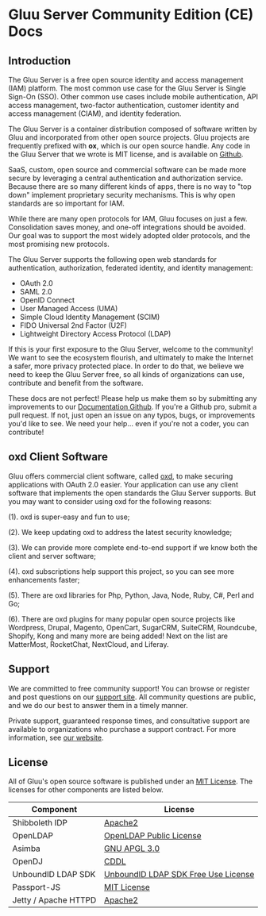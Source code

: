 # Gluu Server Community Edition (CE) Docs
## Introduction
The Gluu Server is a free open source identity and access management 
(IAM) platform. The most common use case for the Gluu Server is Single 
Sign-On (SSO). Other common use cases include mobile authentication, 
API access management, two-factor authentication, customer identity
and access management (CIAM), and identity federation. 

The Gluu Server is a container distribution composed of software
written by Gluu and incorporated from other open source projects. Gluu
projects are frequently prefixed with **ox**, which is our open source
handle. Any code in the Gluu Server that we wrote is MIT license, 
and is available on [Github](https://github.com/GluuFederation/). 

SaaS, custom, open source and commercial software can be made more 
secure by leveraging a central authentication and authorization service. 
Because there are so many different kinds of apps, there is no way to 
"top down" implement proprietary security mechanisms. This is why
open standards are so important for IAM. 

While there are many open protocols for IAM, Gluu focuses on just a few. 
Consolidation saves money, and one-off integrations should be avoided. 
Our goal was to support the most widely adopted older protocols, and the 
most promising new protocols. 

The Gluu Server supports the following open web standards for 
authentication, authorization, federated identity, and identity management:

- OAuth 2.0    
- SAML 2.0   
- OpenID Connect    
- User Managed Access (UMA)    
- Simple Cloud Identity Management (SCIM)    
- FIDO Universal 2nd Factor (U2F)    
- Lightweight Directory Access Protocol (LDAP)   

If this is your first exposure to the Gluu Server, welcome to the 
community! We want to see the ecosystem flourish, and ultimately to make 
the Internet a safer, more privacy protected place. In order to do that, 
we believe we need to keep the Gluu Server free, so all kinds of 
organizations can use, contribute and benefit from the software.

These docs are not perfect! Please help us make them so by submitting
any improvements to our [Documentation Github](https://github.com/GluuFederation/docs-3).
If you're a Github pro, submit a pull request. If not, just open an issue
on any typos, bugs, or improvements you'd like to see. We need your
help... even if you're not a coder, you can contribute! 

##  oxd Client Software
Gluu offers commercial client software, called [oxd](https://oxd.gluu.org), to make securing applications with OAuth 2.0 easier. Your application can use any client software that implements the open standards the Gluu Server supports. But you may want to consider using oxd for the following reasons:
 
(1). oxd is super-easy and fun to use; 

(2). We keep updating oxd to address the latest security knowledge; 

(3). We can provide more complete end-to-end support if we know both 
the client and server software;

(4). oxd subscriptions help support this project, 
so you can see more enhancements faster; 

(5). There are oxd libraries for Php, Python,
Java, Node, Ruby, C#, Perl and Go; 

(6). There are oxd plugins for many popular open source projects like Wordpress, Drupal, Magento, OpenCart,
SugarCRM, SuiteCRM, Roundcube, Shopify, Kong and many more are being added! Next on the list are MatterMost, RocketChat, NextCloud, and 
Liferay.

## Support

We are committed to free community support! You can browse or register and post 
questions on our [support site](https://support.gluu.org). All community
questions are public, and we do our best to answer them in a timely 
manner. 

Private support, guaranteed response times, and consultative 
support are available to organizations who purchase a support contract. For
more information, see [our website](gluu.org/pricing).

## License

All of Gluu's open source software is published under an
[MIT License](http://opensource.org/licenses/MIT). The licenses 
for other components are listed below.

|	Component	|	License	            |
|-----------------------|---------------|
|	Shibboleth IDP      | [Apache2](http://www.apache.org/licenses/LICENSE-2.0)|
|	OpenLDAP	        | [OpenLDAP Public License](http://www.openldap.org/software/release/license.html)|
|	Asimba		        | [GNU APGL 3.0](http://www.gnu.org/licenses/agpl-3.0.html)|
|	OpenDJ		        | [CDDL](https://forgerock.org/cddlv1-0/)|
|  UnboundID LDAP SDK	| [UnboundID LDAP SDK Free Use License](https://github.com/UnboundID/ldapsdk/blob/master/LICENSE-UnboundID-LDAPSDK.txt)|
| Passport-JS           | [MIT License](https://github.com/jaredhanson/passport/blob/master/LICENSE) |
| Jetty / Apache HTTPD  | [Apache2](http://www.apache.org/licenses/LICENSE-2.0)|
